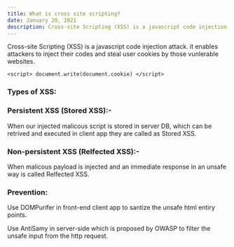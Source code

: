 ```yaml
---
title: What is cross site scripting?
date: January 20, 2021
description: Cross-site Scripting (XSS) is a javascript code injection attack.
---
```



Cross-site Scripting (XSS) is a javascript code injection attack.
it enables attackers to inject their codes and steal user cookies by those vunlerable websites.


```
<script> document.write(document.cookie) </script>
```


### Types of XSS:

### Persistent XSS (Stored XSS):-

When our injected malicous script is stored in server DB, which can be retrived and executed in client app they are called as Stored XSS.

### Non-persistent XSS (Relfected XSS):-

When malicous payload is injected and an immediate response in an unsafe way is called Relfected XSS.

### Prevention:

Use DOMPurifer in front-end client app to santize the unsafe html entiry points.

Use AntiSamy in server-side which is proposed by OWASP  to filter the unsafe input from the http request.



